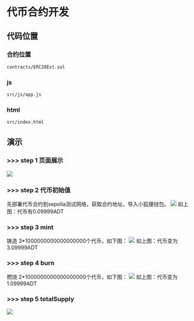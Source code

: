# 代币合约开发

## 代码位置

### 合约位置
```html
contracts/ERC20Ext.sol
```

### js
```html
src/js/app.js
```
### html
```html
src/index.html
```

## 演示

### >>> step 1 页面展示

![](https://github.com/guozhouwei/tmp/blob/main/images/001.png)

### >>> step 2 代币初始值
先部署代币合约到sepolia测试网络，获取合约地址，导入小狐狸钱包。
![](https://github.com/guozhouwei/tmp/blob/main/images/01.png)
如上图：代币有0.09999ADT
### >>> step 3 mint
铸造 3*1000000000000000000个代币，如下图：
![](https://github.com/guozhouwei/tmp/blob/main/images/002.png)
如上图：代币变为3.09999ADT

### >>> step 4 burn
燃烧 2*1000000000000000000个代币，如下图：
![](https://github.com/guozhouwei/tmp/blob/main/images/003.png)
如上图：代币变为1.09999ADT

### >>> step 5 totalSupply
![](https://github.com/guozhouwei/tmp/blob/main/images/004.png)
